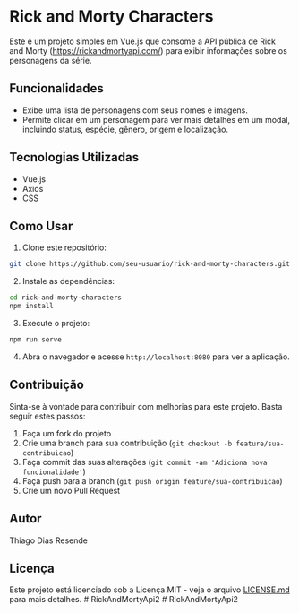 # Rick and Morty Characters

Este é um projeto simples em Vue.js que consome a API pública de Rick and Morty (https://rickandmortyapi.com/) para exibir informações sobre os personagens da série.

## Funcionalidades

- Exibe uma lista de personagens com seus nomes e imagens.
- Permite clicar em um personagem para ver mais detalhes em um modal, incluindo status, espécie, gênero, origem e localização.

## Tecnologias Utilizadas

- Vue.js
- Axios
- CSS

## Como Usar

1. Clone este repositório:

```bash
git clone https://github.com/seu-usuario/rick-and-morty-characters.git
```

2. Instale as dependências:

```bash
cd rick-and-morty-characters
npm install
```

3. Execute o projeto:

```bash
npm run serve
```

4. Abra o navegador e acesse `http://localhost:8080` para ver a aplicação.

## Contribuição

Sinta-se à vontade para contribuir com melhorias para este projeto. Basta seguir estes passos:

1. Faça um fork do projeto
2. Crie uma branch para sua contribuição (`git checkout -b feature/sua-contribuicao`)
3. Faça commit das suas alterações (`git commit -am 'Adiciona nova funcionalidade'`)
4. Faça push para a branch (`git push origin feature/sua-contribuicao`)
5. Crie um novo Pull Request

## Autor

Thiago Dias Resende 

## Licença

Este projeto está licenciado sob a Licença MIT - veja o arquivo [LICENSE.md](LICENSE.md) para mais detalhes.
#   R i c k A n d M o r t y A p i 2  
 #   R i c k A n d M o r t y A p i 2  
 